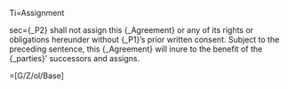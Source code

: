 Ti=Assignment

sec={_P2} shall not assign this {_Agreement} or any of its rights or obligations hereunder without {_P1}’s prior written consent. Subject to the preceding sentence, this {_Agreement} will inure to the benefit of the {_parties}’ successors and assigns.

=[G/Z/ol/Base]

